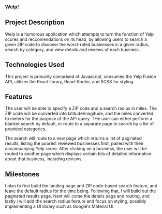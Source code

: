 ### Welp!

## Project Description
Welp is a humorous application which attempts to turn the function of Yelp scores and reccomendations on its head, by allowing users to search a given ZIP code to discover the worst-rated businesses in a given radius, search by category, and view details and reviews of each business.

## Technologies Used
This project is primarily comprised of Javascript, consumes the Yelp Fusion API, utilizes the React library, React Router, and SCSS for styling.

## Features
The user will be able to specify a ZIP code and a search radius in miles. The ZIP code will be converted into latitude/longitude, and the miles converted to meters for the purpose of the API query. THe user can either perform a blanket search by default, or route to a separate page to search by a list of provided categories.

The search will route to a new page which returns a list of paginated results, listing the poorest reviewed businesses first, paired with their accompanying Yelp score. After clicking on a business, the user will be routed to another page which displays certain bits of detailed information about that business, including reviews.

## Milestones
I plan to first build the landing page and ZIP code-based search feature, and leave the default radius for the time being. Following that, I will build out the paginated results page. Next will come the details page and routing, and lastly I will add the search radius feature and focus on styling, possibly implementing a UI library such as Google's Material UI.